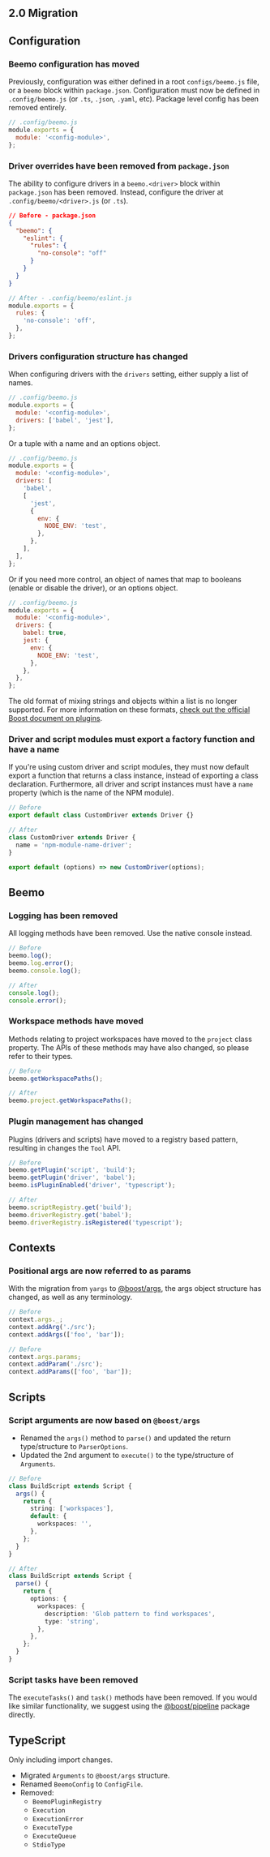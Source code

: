 ## 2.0 Migration

## Configuration

### Beemo configuration has moved

Previously, configuration was either defined in a root `configs/beemo.js` file, or a `beemo` block
within `package.json`. Configuration must now be defined in `.config/beemo.js` (or `.ts`, `.json`,
`.yaml`, etc). Package level config has been removed entirely.

```js
// .config/beemo.js
module.exports = {
  module: '<config-module>',
};
```

### Driver overrides have been removed from `package.json`

The ability to configure drivers in a `beemo.<driver>` block within `package.json` has been removed.
Instead, configure the driver at `.config/beemo/<driver>.js` (or `.ts`).

```json
// Before - package.json
{
  "beemo": {
    "eslint": {
      "rules": {
        "no-console": "off"
      }
    }
  }
}
```

```js
// After - .config/beemo/eslint.js
module.exports = {
  rules: {
    'no-console': 'off',
  },
};
```

### Drivers configuration structure has changed

When configuring drivers with the `drivers` setting, either supply a list of names.

```js
// .config/beemo.js
module.exports = {
  module: '<config-module>',
  drivers: ['babel', 'jest'],
};
```

Or a tuple with a name and an options object.

```js
// .config/beemo.js
module.exports = {
  module: '<config-module>',
  drivers: [
    'babel',
    [
      'jest',
      {
        env: {
          NODE_ENV: 'test',
        },
      },
    ],
  ],
};
```

Or if you need more control, an object of names that map to booleans (enable or disable the driver),
or an options object.

```js
// .config/beemo.js
module.exports = {
  module: '<config-module>',
  drivers: {
    babel: true,
    jest: {
      env: {
        NODE_ENV: 'test',
      },
    },
  },
};
```

The old format of mixing strings and objects within a list is no longer supported. For more
information on these formats,
[check out the official Boost document on plugins](https://boostlib.dev/docs/plugin#configuration-files).

### Driver and script modules must export a factory function and have a name

If you're using custom driver and script modules, they must now default export a function that
returns a class instance, instead of exporting a class declaration. Furthermore, all driver and
script instances must have a `name` property (which is the name of the NPM module).

```ts
// Before
export default class CustomDriver extends Driver {}
```

```ts
// After
class CustomDriver extends Driver {
  name = 'npm-module-name-driver';
}

export default (options) => new CustomDriver(options);
```

## Beemo

### Logging has been removed

All logging methods have been removed. Use the native console instead.

```ts
// Before
beemo.log();
beemo.log.error();
beemo.console.log();

// After
console.log();
console.error();
```

### Workspace methods have moved

Methods relating to project workspaces have moved to the `project` class property. The APIs of these
methods may have also changed, so please refer to their types.

```ts
// Before
beemo.getWorkspacePaths();

// After
beemo.project.getWorkspacePaths();
```

### Plugin management has changed

Plugins (drivers and scripts) have moved to a registry based pattern, resulting in changes the
`Tool` API.

```ts
// Before
beemo.getPlugin('script', 'build');
beemo.getPlugin('driver', 'babel');
beemo.isPluginEnabled('driver', 'typescript');
```

```ts
// After
beemo.scriptRegistry.get('build');
beemo.driverRegistry.get('babel');
beemo.driverRegistry.isRegistered('typescript');
```

## Contexts

### Positional args are now referred to as params

With the migration from `yargs` to [@boost/args](https://boostlib.dev/docs/args), the args object
structure has changed, as well as any terminology.

```ts
// Before
context.args._;
context.addArg('./src');
context.addArgs(['foo', 'bar']);
```

```ts
// Before
context.args.params;
context.addParam('./src');
context.addParams(['foo', 'bar']);
```

## Scripts

### Script arguments are now based on `@boost/args`

- Renamed the `args()` method to `parse()` and updated the return type/structure to `ParserOptions`.
- Updated the 2nd argument to `execute()` to the type/structure of `Arguments`.

```ts
// Before
class BuildScript extends Script {
  args() {
    return {
      string: ['workspaces'],
      default: {
        workspaces: '',
      },
    };
  }
}
```

```ts
// After
class BuildScript extends Script {
  parse() {
    return {
      options: {
        workspaces: {
          description: 'Glob pattern to find workspaces',
          type: 'string',
        },
      },
    };
  }
}
```

### Script tasks have been removed

The `executeTasks()` and `task()` methods have been removed. If you would like similar
functionality, we suggest using the [@boost/pipeline](https://boostlib.dev/docs/pipeline) package
directly.

## TypeScript

Only including import changes.

- Migrated `Arguments` to `@boost/args` structure.
- Renamed `BeemoConfig` to `ConfigFile`.
- Removed:
  - `BeemoPluginRegistry`
  - `Execution`
  - `ExecutionError`
  - `ExecuteType`
  - `ExecuteQueue`
  - `StdioType`

